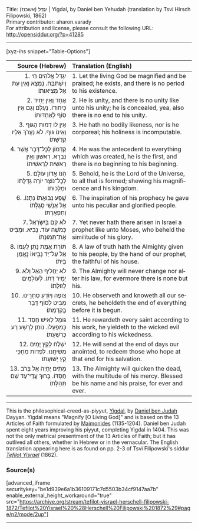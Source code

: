 <html>
<head></head>
<body>
Title: יִגְדַּל (אשכנז)‏ | Yigdal, by Daniel ben Yehudah (translation by Tsvi Hirsch Filipowski, 1862)<br />
Primary contributor: aharon.varady<br />
For attribution and license, please consult the following URL: <a href="http://opensiddur.org/?p=41285">http://opensiddur.org/?p=41285</a>
<p />
<hr />

[xyz-ihs snippet="Table-Options"]<table style="margin-left: auto; margin-right: auto;" class="draggable">
<thead><tr><th id="x" style="text-align: right;">Source (Hebrew)</th><th style="text-align: left;">Translation (English)</th></tr></thead>
<tbody>
<tr><td style="vertical-align:top;">
<div class="liturgy" lang="he" style="text-align: right;">
1. יִגְדַּל אֱלֹהִים חַי וְיִשְׁתַּבַּח. 
נִמְצָא וְאֵין עֵת אֶל מְצִיאוּתוֹ׃
</span></div></td>
 
<td style="vertical-align:top;">
<div class="english" lang="en" style="text-align: left;">
1. Let the living God be magnified and be praised; 
he exists, and there is no period to his existence.‏ 
</div></td></tr>


<tr><td style="vertical-align:top;">
<div class="liturgy" lang="he" style="text-align: right;">
2. אֶחָד וְאֵין יָחִיד כְּיִחוּדוֹ.
נֶעְלָם וְגַם אֵין סוֹף לְאַחְדּוּתוֹ׃
</span></div></td>
 
<td style="vertical-align:top;">
<div class="english" lang="en" style="text-align: left;">
2. He is unity, and there is no unity like unto his unity; 
he is concealed, yea, also there is no end to his unity. 
</div></td></tr>


<tr><td style="vertical-align:top;">
<div class="liturgy" lang="he" style="text-align: right;">
3. אֵין לוֹ דְמוּת הַגּוּף וְאֵינוֹ גּוּף.
לֹא נַעֲרֹךְ אֵלָיו קְדֻשָּׁתוֹ׃
</span></div></td>
 
<td style="vertical-align:top;">
<div class="english" lang="en" style="text-align: left;">
3. He hath no bodily likeness, nor is he corporeal; 
his holiness is incomputable. 
</div></td></tr>


<tr><td style="vertical-align:top;">
<div class="liturgy" lang="he" style="text-align: right;">
4. קַדְמוֹן לְכׇל־דָּבָר אֲשֶׁר נִבְרָא. 
רִאשׁוֹן וְאֵין רֵאשִׁית לְרֵאשִׁיתוֹ׃
</span></div></td>
 
<td style="vertical-align:top;">
<div class="english" lang="en" style="text-align: left;">
4. He was the antecedent to everything which was created, 
he is the first, and there is no beginning to his beginning. 
</div></td></tr>


<tr><td style="vertical-align:top;">
<div class="liturgy" lang="he" style="text-align: right;">
5. הִנּוֹ אֲדוֹן עוֹלָם לְכׇל־נוֹצָר 
יוֹרֶה גְּדֻלָּתוֹ וּמַלְכוּתוֹ׃
</span></div></td>
 
<td style="vertical-align:top;">
<div class="english" lang="en" style="text-align: left;">
5. Behold, he is the Lord of the Universe, to all that is formed; 
shewing his magnificence and his kingdom. 
</div></td></tr>


<tr><td style="vertical-align:top;">
<div class="liturgy" lang="he" style="text-align: right;">
6. שֶֽׁפַע נְבוּאָתוֹ נְתָנוֹ. 
אֶל אַנְשֵׁי סְגֻלָּתוֹ וְתִפְאַרְתּוֹ׃
</span></div></td>
 
<td style="vertical-align:top;">
<div class="english" lang="en" style="text-align: left;">
6. The inspiration of his prophecy he gave 
unto his peculiar and glorified people. 
</div></td></tr>


<tr><td style="vertical-align:top;">
<div class="liturgy" lang="he" style="text-align: right;">
7. לֹא קָם בְּיִשְׂרָאֵל כְּמֹשֶׁה עוֹד.
נָבִיא. וּמַבִּיט אֶת־תְּמוּנָתוֹ׃‏
</span></div></td>
 
<td style="vertical-align:top;">
<div class="english" lang="en" style="text-align: left;">
7. Yet never hath there arisen in Israel a prophet like unto Moses, 
who beheld the similitude of his glory. 
</div></td></tr>


<tr><td style="vertical-align:top;">
<div class="liturgy" lang="he" style="text-align: right;">
8. תּוֹרַת אֱמֶת נָתַן לְעַמּוֹ אֵל 
עַל־יַד נְבִיאוֹ נֶאֱמַן בֵּיתוֹ׃
</span></div></td>
 
<td style="vertical-align:top;">
<div class="english" lang="en" style="text-align: left;">
8. A law of truth hath the Almighty given to his people, 
by the hand of our prophet, the faithful of his house. 
</div></td></tr>


<tr><td style="vertical-align:top;">
<div class="liturgy" lang="he" style="text-align: right;">
9. לֹא יַחֲלִיף הָאֵל וְלֹא יָמִיר דָּתוֹ.
לְעוֹלָמִים לְזוּלָתוֹ׃
</span></div></td>
 
<td style="vertical-align:top;">
<div class="english" lang="en" style="text-align: left;">
9. The Almighty will never change nor alter his law, 
for evermore there is none but his. 
</div></td></tr>


<tr><td style="vertical-align:top;">
<div class="liturgy" lang="he" style="text-align: right;">
10. צוֹפֶה וְיוֹדֵעַ סְתָרֵֽינוּ. 
מַבִּיט לְסוֹף דָּבָר בְּקַדְמָתוֹ׃
</span></div></td>
 
<td style="vertical-align:top;">
<div class="english" lang="en" style="text-align: left;">
10. He observeth and knoweth all our secrets, 
he beholdeth the end of everything before it is begun.  
</div></td></tr>


<tr><td style="vertical-align:top;">
<div class="liturgy" lang="he" style="text-align: right;">
11. גּוֹמֵל לְאִישׁ חֶֽסֶד כְּמִפְעָלוֹ. 
נוֹתֵן לְרָשָׁע רָע כְּרִשְׁעָתוֹ׃
</span></div></td>
 
<td style="vertical-align:top;">
<div class="english" lang="en" style="text-align: left;">
11. He rewardeth every saint according to his work, 
he yieldeth to the wicked evil according to his wickedness. 
</div></td></tr>


<tr><td style="vertical-align:top;">
<div class="liturgy" lang="he" style="text-align: right;">
12. יִשְׁלַח לְקֵץ יָמִים מְשִׁיחֵֽנוּ. 
לִפְדּוֹת מְחַכֵּי קֵץ יְשׁוּעָתוֹ׃
</span></div></td>
 
<td style="vertical-align:top;">
<div class="english" lang="en" style="text-align: left;">
12. He will send at the end of days our anointed, 
to redeem those who hope at that end for his salvation. 
</div></td></tr>


<tr><td style="vertical-align:top;">
<div class="liturgy" lang="he" style="text-align: right;">
13. מֵתִים יְחַיֶּה אֵל בְּרֹב חַסְדּוֹ.
בָּרוּךְ עֲדֵי־עַד שֵׁם תְּהִלָּתוֹ׃
</span></div></td>
 
<td style="vertical-align:top;">
<div class="english" lang="en" style="text-align: left;">
13. The Almighty will quicken the dead, with the multitude of his mercy. 
Blessed be his name and his praise, for ever and ever. 
</div></td></tr>
</tbody></table>

<hr />

This is the philosophical-creed-as-piyyut, <a href="http://en.wikipedia.org/wiki/Yigdal">Yigdal</a>, by <a href="http://en.wikipedia.org/wiki/Daniel_ben_Judah">Daniel ben Judah</a> Dayyan. Yigdal means "Magnify [O Living God]" and is based on the 13 Articles of Faith formulated by <a href="http://en.wikipedia.org/wiki/Maimonides">Maimonides</a> (1135-1204). Daniel ben Judah spent eight years  improving his piyyut, completing Yigdal in 1404.  This was not the only metrical presentment of the 13 Articles of Faith; but it has outlived all others, whether in Hebrew or in the vernacular. The English translation appearing here is as found on pp. 2-3 of Tsvi Filipowski's siddur <em><a href="/?p=41275">Tefilot Yisrael</a></em> (1862).

<h3>Source(s)</h3>

[advanced_iframe securitykey="be1d939e6a1b36109171c7d5503b34cf9147aa7b" enable_external_height_workaround="true" src="https://archive.org/stream/tefilot-yisrael-herschell-filipowski-1872/Tefilot%20Yisrael%20%28Herschell%20Filipowski%201872%29#page/n2/mode/2up"]

<hr />

&nbsp;
</body>
</html>